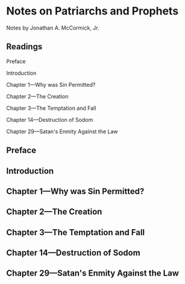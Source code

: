 # Notes on Patriarchs and Prophets

Notes by Jonathan A. McCormick, Jr.

## Readings

Preface

Introduction

Chapter 1—Why was Sin Permitted?

Chapter 2—The Creation

Chapter 3—The Temptation and Fall

Chapter 14—Destruction of Sodom

Chapter 29—Satan's Enmity Against the Law

## Preface
## Introduction
## Chapter 1—Why was Sin Permitted?
## Chapter 2—The Creation
## Chapter 3—The Temptation and Fall
## Chapter 14—Destruction of Sodom
## Chapter 29—Satan's Enmity Against the Law
